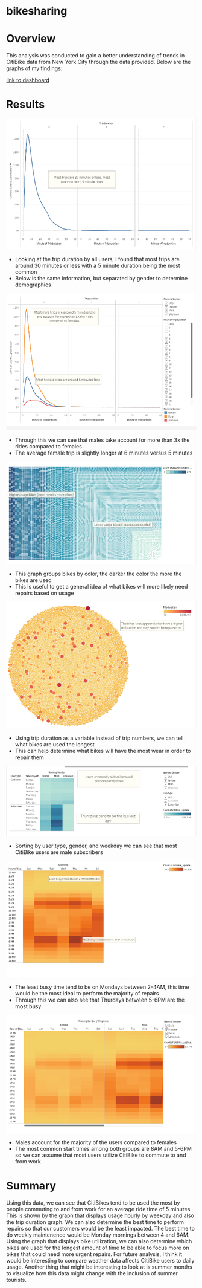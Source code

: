 # bikesharing
# Overview
  This analysis was conducted to gain a better understanding of trends in CitiBike data from New York City through the data provided. Below are the graphs of my findings:
  
[link to dashboard](https://public.tableau.com/app/profile/jadon6466/viz/bikesharing_dashboard/Dashboard1?publish=yes "link to dashboard")
  
# Results
  
![tripduration](https://github.com/JTGonzaga/bikesharing/blob/main/Analysis/user_checkout.png)
  
- Looking at the trip duration by all users, I found that most trips are around 30 minutes or less with a 5 minute duration being the most common
- Below is the same information, but separated by gender to determine demographics

![duration_gender](https://github.com/JTGonzaga/bikesharing/blob/main/Analysis/gender_checkout.png)

- Through this we can see that males take account for more than 3x the rides compared to females
- The average female trip is slightly longer at 6 minutes versus 5 minutes

![bike_repairs](https://github.com/JTGonzaga/bikesharing/blob/main/Analysis/bike_repairs.png)

- This graph groups bikes by color, the darker the color the more the bikes are used
- This is useful to get a general idea of what bikes will more likely need repairs based on usage

![bike_utilization](https://github.com/JTGonzaga/bikesharing/blob/main/Analysis/bike_utilization.png)

- Using trip duration as a variable instead of trip numbers, we can tell what bikes are used the longest
- This can help determine what bikes will have the most wear in order to repair them

![user_types](https://github.com/JTGonzaga/bikesharing/blob/main/Analysis/user_trips.png)

- Sorting by user type, gender, and weekday we can see that most CitiBike users are male subscribers

![trips_by_weekday](https://github.com/JTGonzaga/bikesharing/blob/main/Analysis/trips_by_weekday.png)

- The least busy time tend to be on Mondays between 2-4AM, this time would be the most ideal to perform the majority of repairs
- Through this we can also see that Thurdays between 5-6PM are the most busy

![trips by gender](https://github.com/JTGonzaga/bikesharing/blob/main/Analysis/trips_by_gender.png)

- Males account for the majority of the users compared to females
- The most common start times among both groups are 8AM and 5-6PM so we can assume that most users utilize CitiBike to commute to and from work

# Summary
  Using this data, we can see that CitiBikes tend to be used the most by people commuting to and from work for an average ride time of 5 minutes. This is shown by the graph that displays usage hourly by weekday and also the trip duration graph. We can also determine the best time to perform repairs so that our customers would be the least impacted. The best time to do weekly maintenence would be Monday mornings between 4 and 6AM. Using the graph that displays bike utilization, we can also determine which bikes are used for the longest amount of time to be able to focus more on bikes that could need more urgent repairs. 
  For future analysis, I think it would be interesting to compare weather data affects CitiBike users to daily usage. Another thing that might be interesting to look at is summer months to visualize how this data might change with the inclusion of summer tourists. 
